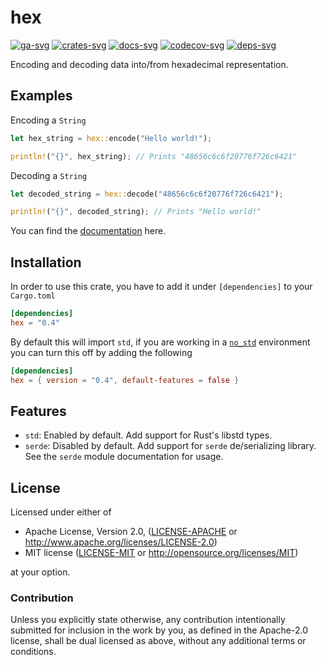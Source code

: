 # hex

[![ga-svg]][ga-url]
[![crates-svg]][crates-url]
[![docs-svg]][docs-url]
[![codecov-svg]][codecov-url]
[![deps-svg]][deps-url]

[ga-svg]: https://github.com/KokaKiwi/rust-hex/workflows/build/badge.svg
[ga-url]: https://github.com/KokaKiwi/rust-hex/actions
[crates-svg]: https://img.shields.io/crates/v/hex.svg
[crates-url]: https://crates.io/crates/hex
[docs-svg]: https://docs.rs/hex/badge.svg
[docs-url]: https://docs.rs/hex
[codecov-svg]: https://img.shields.io/codecov/c/github/KokaKiwi/rust-hex
[codecov-url]: https://codecov.io/gh/KokaKiwi/rust-hex
[deps-svg]: https://deps.rs/repo/github/KokaKiwi/rust-hex/status.svg
[deps-url]: https://deps.rs/repo/github/KokaKiwi/rust-hex

Encoding and decoding data into/from hexadecimal representation.

## Examples

Encoding a `String`

```rust
let hex_string = hex::encode("Hello world!");

println!("{}", hex_string); // Prints "48656c6c6f20776f726c6421"
```

Decoding a `String`

```rust
let decoded_string = hex::decode("48656c6c6f20776f726c6421");

println!("{}", decoded_string); // Prints "Hello world!"
```

You can find the [documentation](https://docs.rs/hex) here.

## Installation

In order to use this crate, you have to add it under `[dependencies]` to your `Cargo.toml`

```toml
[dependencies]
hex = "0.4"
```

By default this will import `std`, if you are working in a
[`no_std`](https://rust-embedded.github.io/book/intro/no-std.html)
environment you can turn this off by adding the following

```toml
[dependencies]
hex = { version = "0.4", default-features = false }
```

## Features

- `std`:
  Enabled by default. Add support for Rust's libstd types.
- `serde`:
  Disabled by default. Add support for `serde` de/serializing library.
  See the `serde` module documentation for usage.

## License

Licensed under either of

- Apache License, Version 2.0, ([LICENSE-APACHE](LICENSE-APACHE) or http://www.apache.org/licenses/LICENSE-2.0)
- MIT license ([LICENSE-MIT](LICENSE-MIT) or http://opensource.org/licenses/MIT)

at your option.

### Contribution

Unless you explicitly state otherwise, any contribution intentionally
submitted for inclusion in the work by you, as defined in the Apache-2.0
license, shall be dual licensed as above, without any additional terms or
conditions.
